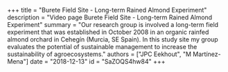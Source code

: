 +++
title = "Burete Field Site - Long-term Rained Almond Experiment"
description = "Video page Burete Field Site - Long-term Rained Almond Experiment"
summary = "Our research group is involved a long-term field experiment that was established in October 2008 in an organic rainfed almond orchard in Cehegín (Murcia, SE Spain). In this study site my group evaluates the potential of sustainable management to increase the sustainability of agroecosystems."
authors = ["JPC Eekhout", "M Martínez-Mena"]
date = "2018-12-13"
id = "SaZOQS4hw84"
+++

